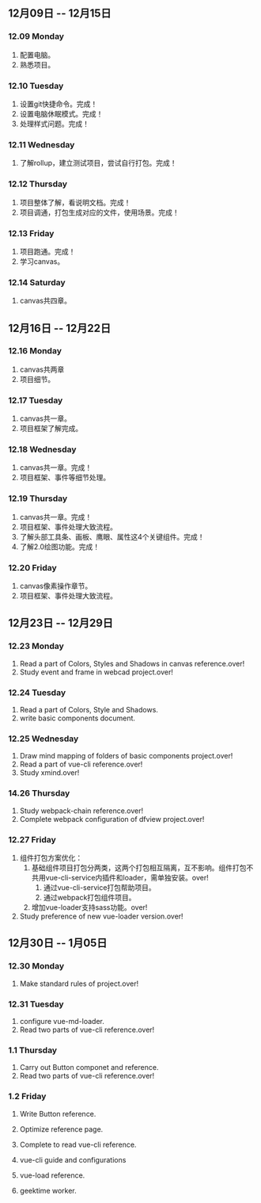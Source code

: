 ## 12月09日 -- 12月15日

### 12.09 Monday
1. 配置电脑。
2. 熟悉项目。

### 12.10 Tuesday
1. 设置git快捷命令。完成！
2. 设置电脑休眠模式。完成！
3. 处理样式问题。完成！

### 12.11 Wednesday
1. 了解rollup，建立测试项目，尝试自行打包。完成！

### 12.12 Thursday
1. 项目整体了解，看说明文档。完成！
2. 项目调通，打包生成对应的文件，使用场景。完成！

### 12.13 Friday
1. 项目跑通。完成！
2. 学习canvas。

### 12.14 Saturday
1. canvas共四章。

## 12月16日 -- 12月22日

### 12.16 Monday
1. canvas共两章
2. 项目细节。

### 12.17 Tuesday
1. canvas共一章。
2. 项目框架了解完成。

### 12.18 Wednesday
1. canvas共一章。完成！
2. 项目框架、事件等细节处理。

### 12.19 Thursday
1. canvas共一章。完成！
2. 项目框架、事件处理大致流程。
3. 了解头部工具条、画板、鹰眼、属性这4个关键组件。完成！
4. 了解2.0绘图功能。完成！

### 12.20 Friday
1. canvas像素操作章节。
2. 项目框架、事件处理大致流程。

## 12月23日 -- 12月29日

### 12.23 Monday
1. Read a part of Colors, Styles and Shadows in canvas reference.over!
2. Study event and frame in webcad project.over!

### 12.24 Tuesday
1. Read a part of Colors, Style and Shadows.
2. write basic components document.

### 12.25 Wednesday
1. Draw mind mapping of folders of basic components project.over!
2. Read a part of vue-cli reference.over!
3. Study xmind.over!

### 14.26 Thursday
1. Study webpack-chain reference.over!
2. Complete webpack configuration of dfview project.over!

### 12.27 Friday
1. 组件打包方案优化：
   1. 基础组件项目打包分两类，这两个打包相互隔离，互不影响。组件打包不共用vue-cli-service内插件和loader，需单独安装。over!
      1. 通过vue-cli-service打包帮助项目。
      2. 通过webpack打包组件项目。
   2. 增加vue-loader支持sass功能。over!
2. Study preference of new vue-loader version.over!

## 12月30日 -- 1月05日

### 12.30 Monday
1. Make standard rules of project.over!

### 12.31 Tuesday
1. configure vue-md-loader.
2. Read two parts of vue-cli reference.over!

### 1.1 Thursday
1. Carry out Button componet and reference.
2. Read two parts of vue-cli reference.over!

### 1.2 Friday
1. Write Button reference.
2. Optimize reference page.
3. Complete to read vue-cli reference.


1. vue-cli guide and configurations
2. vue-load reference.
3. geektime worker.